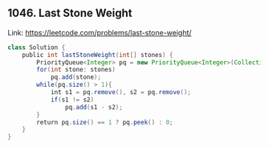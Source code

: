 ## 1046. Last Stone Weight
Link: https://leetcode.com/problems/last-stone-weight/

```java
class Solution {
    public int lastStoneWeight(int[] stones) {
        PriorityQueue<Integer> pq = new PriorityQueue<Integer>(Collections.reverseOrder());
        for(int stone: stones)
            pq.add(stone);
        while(pq.size() > 1){
            int s1 = pq.remove(), s2 = pq.remove();
            if(s1 != s2)
                pq.add(s1 - s2);
        }
        return pq.size() == 1 ? pq.peek() : 0;
    }
}
```
